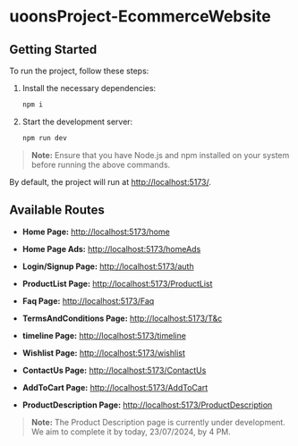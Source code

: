 # uoonsProject-EcommerceWebsite

## Getting Started

To run the project, follow these steps:

1. Install the necessary dependencies:
    ```bash
    npm i
    ```

2. Start the development server:
    ```bash
    npm run dev
    ```

> **Note:** Ensure that you have Node.js and npm installed on your system before running the above commands.

By default, the project will run at [http://localhost:5173/](http://localhost:5173/).

## Available Routes

- **Home Page:** [http://localhost:5173/home](http://localhost:5173/home)

- **Home Page Ads:** [http://localhost:5173/homeAds](http://localhost:5173/homeAds)

- **Login/Signup Page:** [http://localhost:5173/auth](http://localhost:5173/auth)

- **ProductList Page:** [http://localhost:5173/ProductList](http://localhost:5173/ProductList)

- **Faq Page:** [http://localhost:5173/Faq](http://localhost:5173/Faq)

- **TermsAndConditions Page:** [http://localhost:5173/T&c](http://localhost:5173/T&c)

- **timeline Page:** [http://localhost:5173/timeline](http://localhost:5173/timeline)

- **Wishlist Page:** [http://localhost:5173/wishlist](http://localhost:5173/wishlist)

- **ContactUs Page:** [http://localhost:5173/ContactUs](http://localhost:5173/ContactUs)

- **AddToCart Page:** [http://localhost:5173/AddToCart](http://localhost:5173/AddToCart)

- **ProductDescription Page:** [http://localhost:5173/ProductDescription](http://localhost:5173/ProductDescription)
> **Note:** The Product Description page is currently under development. We aim to complete it by today, 23/07/2024, by 4 PM.




